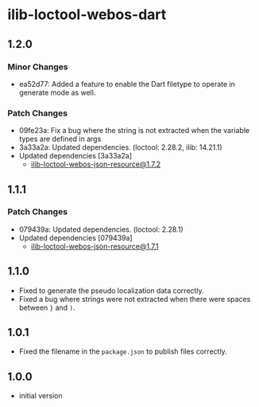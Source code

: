 # ilib-loctool-webos-dart

## 1.2.0

### Minor Changes

- ea52d77: Added a feature to enable the Dart filetype to operate in generate mode as well.

### Patch Changes

- 09fe23a: Fix a bug where the string is not extracted when the variable types are defined in args
- 3a33a2a: Updated dependencies. (loctool: 2.28.2, ilib: 14.21.1)
- Updated dependencies [3a33a2a]
  - ilib-loctool-webos-json-resource@1.7.2

## 1.1.1

### Patch Changes

- 079439a: Updated dependencies. (loctool: 2.28.1)
- Updated dependencies [079439a]
  - ilib-loctool-webos-json-resource@1.7.1

## 1.1.0

- Fixed to generate the pseudo localization data correctly.
- Fixed a bug where strings were not extracted when there were spaces between `}` and `)`.

## 1.0.1

- Fixed the filename in the `package.json` to publish files correctly.

## 1.0.0

- initial version
